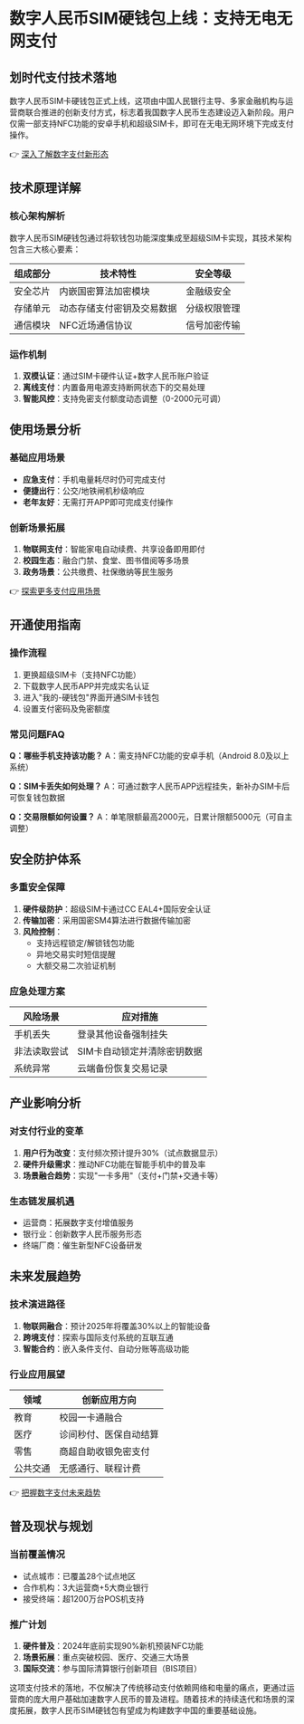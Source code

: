 # 数字人民币SIM硬钱包上线：支持无电无网支付

## 划时代支付技术落地

数字人民币SIM卡硬钱包正式上线，这项由中国人民银行主导、多家金融机构与运营商联合推进的创新支付方式，标志着我国数字人民币生态建设迈入新阶段。用户仅需一部支持NFC功能的安卓手机和超级SIM卡，即可在无电无网环境下完成支付操作。

👉 [深入了解数字支付新形态](https://bit.ly/okx_welcome)

## 技术原理详解

### 核心架构解析
数字人民币SIM硬钱包通过将软钱包功能深度集成至超级SIM卡实现，其技术架构包含三大核心要素：

| 组成部分       | 技术特性                     | 安全等级       |
|----------------|------------------------------|----------------|
| 安全芯片       | 内嵌国密算法加密模块         | 金融级安全     |
| 存储单元       | 动态存储支付密钥及交易数据   | 分级权限管理   |
| 通信模块       | NFC近场通信协议              | 信号加密传输   |

### 运作机制
1. **双模认证**：通过SIM卡硬件认证+数字人民币账户验证
2. **离线支付**：内置备用电源支持断网状态下的交易处理
3. **智能风控**：支持免密支付额度动态调整（0-2000元可调）

## 使用场景分析

### 基础应用场景
- **应急支付**：手机电量耗尽时仍可完成支付
- **便捷出行**：公交/地铁闸机秒级响应
- **老年友好**：无需打开APP即可完成支付操作

### 创新场景拓展
1. **物联网支付**：智能家电自动续费、共享设备即用即付
2. **校园生态**：融合门禁、食堂、图书借阅等多场景
3. **政务场景**：公共缴费、社保缴纳等民生服务

👉 [探索更多支付应用场景](https://bit.ly/okx_welcome)

## 开通使用指南

### 操作流程
1. 更换超级SIM卡（支持NFC功能）
2. 下载数字人民币APP并完成实名认证
3. 进入"我的-硬钱包"界面开通SIM卡钱包
4. 设置支付密码及免密额度

### 常见问题FAQ
**Q：哪些手机支持该功能？**
A：需支持NFC功能的安卓手机（Android 8.0及以上系统）

**Q：SIM卡丢失如何处理？**
A：可通过数字人民币APP远程挂失，新补办SIM卡后可恢复钱包数据

**Q：交易限额如何设置？**
A：单笔限额最高2000元，日累计限额5000元（可自主调整）

## 安全防护体系

### 多重安全保障
1. **硬件级防护**：超级SIM卡通过CC EAL4+国际安全认证
2. **传输加密**：采用国密SM4算法进行数据传输加密
3. **风险控制**：
   - 支持远程锁定/解锁钱包功能
   - 异地交易实时短信提醒
   - 大额交易二次验证机制

### 应急处理方案
| 风险场景       | 应对措施                     |
|----------------|------------------------------|
| 手机丢失       | 登录其他设备强制挂失         |
| 非法读取尝试   | SIM卡自动锁定并清除密钥数据  |
| 系统异常       | 云端备份恢复交易记录         |

## 产业影响分析

### 对支付行业的变革
1. **用户行为改变**：支付频次预计提升30%（试点数据显示）
2. **硬件升级需求**：推动NFC功能在智能手机中的普及率
3. **场景融合趋势**：实现"一卡多用"（支付+门禁+交通卡等）

### 生态链发展机遇
- 运营商：拓展数字支付增值服务
- 银行业：创新数字人民币服务形态
- 终端厂商：催生新型NFC设备研发

## 未来发展趋势

### 技术演进路径
1. **物联网融合**：预计2025年将覆盖30%以上的智能设备
2. **跨境支付**：探索与国际支付系统的互联互通
3. **智能合约**：嵌入条件支付、自动分账等高级功能

### 行业应用展望
| 领域         | 创新应用方向                 |
|--------------|------------------------------|
| 教育         | 校园一卡通融合               |
| 医疗         | 诊间秒付、医保自动结算       |
| 零售         | 商超自助收银免密支付         |
| 公共交通     | 无感通行、联程计费           |

👉 [把握数字支付未来趋势](https://bit.ly/okx_welcome)

## 普及现状与规划

### 当前覆盖情况
- 试点城市：已覆盖28个试点地区
- 合作机构：3大运营商+5大商业银行
- 接受终端：超1200万台POS机支持

### 推广计划
1. **硬件普及**：2024年底前实现90%新机预装NFC功能
2. **场景拓展**：重点突破校园、医疗、交通三大场景
3. **国际交流**：参与国际清算银行创新项目（BIS项目）

这项支付技术的落地，不仅解决了传统移动支付依赖网络和电量的痛点，更通过运营商的庞大用户基础加速数字人民币的普及进程。随着技术的持续迭代和场景的深度拓展，数字人民币SIM硬钱包有望成为构建数字中国的重要基础设施。